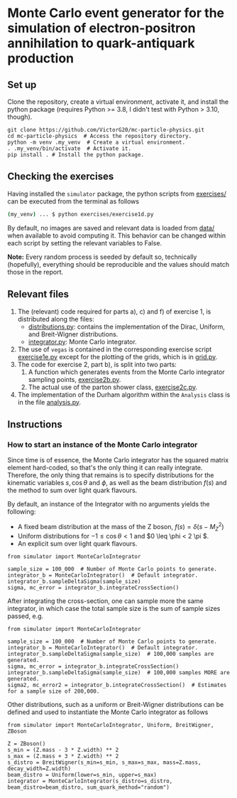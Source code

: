 # Monte Carlo event generator for the simulation of electron-positron annihilation to quark-antiquark production 

## Set up

Clone the repository, create a virtual environment, activate it, and install the python package (requires Python >= 3.8, I didn't test with Python > 3.10, though).
```shell
git clone https://github.com/VictorG20/mc-particle-physics.git
cd mc-particle-physics  # Access the repository directory.
python -m venv .my_venv  # Create a virtual environment.
. .my_venv/bin/activate  # Activate it.
pip install . # Install the python package.
```

## Checking the exercises

Having installed the `simulator` package, the python scripts from [exercises/](exercises) can be executed from the terminal as follows
```bash
(my_venv) ... $ python exercises/exercise1d.py
```
By default, no images are saved and relevant data is loaded from [data/](data) when available to avoid computing it. This behavior can be changed within each script by setting the relevant variables to False.

**Note:** Every random process is seeded by default so, technically (hopefully), everything should be reproducible and the values should match those in the report.

## Relevant files

1. The (relevant) code required for parts a), c) and f) of exercise 1, is distributed along the files:
   * [distributions.py](src/simulator/integrator/distributions.py): contains the implementation of the Dirac, Uniform, and Breit-Wigner distributions.
   * [integrator.py](src/simulator/integrator/integrator.py): Monte Carlo integrator.
2. The use of `vegas` is contained in the corresponding exercise script [exercise1e.py](exercises/exercise1e.py) except for the plotting of the grids, which is in [grid.py](src/simulator/plotting/grid.py).
3. The code for exercise 2, part b), is split into two parts:
   1. A function which generates events from the Monte Carlo integrator sampling points, [exercise2b.py](exercises/exercise2b.py).
   2. The actual use of the parton shower class, [exercise2c.py](exercises/exercise2c.py).
4. The implementation of the Durham algorithm within the `Analysis` class is in the file [analysis.py](src/simulator/utils/analysis.py).

## Instructions

### How to start an instance of the Monte Carlo integrator

Since time is of essence, the Monte Carlo integrator has the squared matrix element hard-coded, so that's the only thing it can really integrate. Therefore, the only thing that remains is to specify distributions for the kinematic variables $s, \cos{\theta}$ and $\phi$, as well as the beam distribution $f(s)$ and the method to sum over light quark flavours. 

By default, an instance of the Integrator with no arguments yields the following:
* A fixed beam distribution at the mass of the Z boson, $f(s) = \delta(s - M_{Z}^{2})$
* Uniform distributions for $-1 \leq \cos{\theta} < 1$ and $0 \leq \phi < 2 \pi $.
* An explicit sum over light quark flavours.

```python3.10
from simulator import MonteCarloIntegrator

sample_size = 100_000  # Number of Monte Carlo points to generate.
integrator_b = MonteCarloIntegrator()  # Default integrator.
integrator_b.sampleDeltaSigma(sample_size)
sigma, mc_error = integrator_b.integrateCrossSection()
```

After integrating the cross-section, one can sample more the same integrator, in which case the total sample size is the sum of sample sizes passed, e.g.
```python3.10
from simulator import MonteCarloIntegrator

sample_size = 100_000  # Number of Monte Carlo points to generate.
integrator_b = MonteCarloIntegrator()  # Default integrator.
integrator_b.sampleDeltaSigma(sample_size)  # 100,000 samples are generated.
sigma, mc_error = integrator_b.integrateCrossSection()
integrator_b.sampleDeltaSigma(sample_size)  # 100,000 samples MORE are generated.
sigma2, mc_error2 = integrator_b.integrateCrossSection()  # Estimates for a sample size of 200,000.
```

Other distributions, such as a uniform or Breit-Wigner distributions can be defined and used to instantiate the Monte Carlo integrator as follows
```python3.10
from simulator import MonteCarloIntegrator, Uniform, BreitWigner, ZBoson

Z = ZBoson()
s_min = (Z.mass - 3 * Z.width) ** 2
s_max = (Z.mass + 3 * Z.width) ** 2
s_distro = BreitWigner(s_min=s_min, s_max=s_max, mass=Z.mass, decay_width=Z.width)
beam_distro = Uniform(lower=s_min, upper=s_max)
integrator = MonteCarloIntegrator(s_distro=s_distro, beam_distro=beam_distro, sum_quark_method="random")
```
